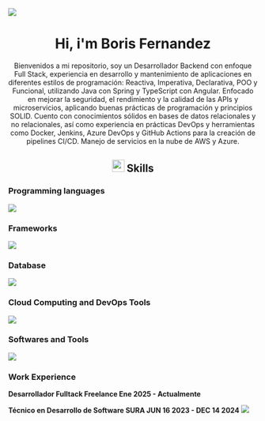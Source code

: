 <img src="https://user-images.githubusercontent.com/73097560/115834477-dbab4500-a447-11eb-908a-139a6edaec5c.gif">

  <h1 align="center">
    Hi, i'm Boris Fernandez 
  </h1>

<p align="center">
  Bienvenidos a mi repositorio, soy un Desarrollador Backend con enfoque Full Stack, experiencia en desarrollo y mantenimiento de aplicaciones en diferentes estilos de 
programación: Reactiva, Imperativa, Declarativa, POO y Funcional, utilizando Java con Spring y TypeScript con Angular. Enfocado en mejorar 
la seguridad, el rendimiento y la calidad de las APIs y microservicios, aplicando buenas prácticas de programación y principios SOLID. Cuento 
con conocimientos sólidos en bases de datos relacionales y no relacionales, así como experiencia en prácticas DevOps y herramientas como 
Docker, Jenkins, Azure DevOps y GitHub Actions para la creación de pipelines CI/CD. Manejo de servicios en la nube de AWS y Azure.
</p>

<div align="center">

  ## <img src="https://media2.giphy.com/media/QssGEmpkyEOhBCb7e1/giphy.gif?cid=ecf05e47a0n3gi1bfqntqmob8g9aid1oyj2wr3ds3mg700bl&rid=giphy.gif" width ="25"><b> Skills</b>
  
</div>
  


<h3 font-weight="bold"> Programming languages </h3>
     <p align="">
      <a href="https://skillicons.dev">
        <img src="https://skillicons.dev/icons?i=java,ts,&perline=14" />
      </a>
    </p>
 

<h3 font-weight="bold"> Frameworks </h3>

  <p align="">
    <a href="https://skillicons.dev">
      <img src="https://skillicons.dev/icons?i=spring,angular,&perline=14" />
    </a>
  </p>
  
<h3 font-weight="bold"> Database </h3> 
   <p align="">
    <a href="https://skillicons.dev">
      <img src="https://skillicons.dev/icons?i=mongodb,mysql,postgres,sqlite,,&perline=14" />
    </a>
  </p>

<h3 font-weight="bold"> Cloud Computing and DevOps Tools </h3>   

   <p align="">
    <a href="https://skillicons.dev">
      <img src="https://skillicons.dev/icons?i=azure,aws,jenkins,docker,kubernetes,&perline=14" />
    </a>
  </p>

  <h3 font-weight="bold"> Softwares and Tools </h3>
     <p align="">
      <a href="https://skillicons.dev">
        <img src="https://skillicons.dev/icons?i=linux,git,gradle,maven,nginx,npm,postman,rabbitmq,kafka,&perline=14" />
      </a>
    </p>

<h3 font-weight="bold"> Work Experience </h3>

**Desarrollador Fulltack Freelance Ene 2025 - Actualmente**
  
**Técnico en Desarrollo de Software SURA JUN 16 2023 - DEC 14 2024**
<img src="https://user-images.githubusercontent.com/73097560/115834477-dbab4500-a447-11eb-908a-139a6edaec5c.gif">

